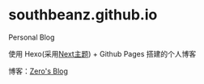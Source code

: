 # southbeanz.github.io
Personal Blog

使用 Hexo(采用[Next主题](https://github.com/iissnan/hexo-theme-next)) + Github Pages 搭建的个人博客

博客：[Zero's Blog](https://southbeanz.github.io/)